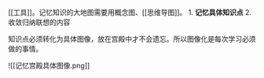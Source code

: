 [[工具]]。记忆知识的大地图需要用概念图、[[思维导图]]。
	1. **记忆具体知识点**
	2. 收敛归纳联想的内容

知识点必须转化为具体图像，放在宫殿中才不会遗忘。所以图像化是每次学习必须做的事情。

![[记忆宫殿具体图像.png]]